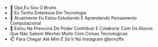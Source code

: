 - 👋 Opa,Eu Sou O Bruno
- 👀 Eu  Tenho Enteresse Em Tecnologia
- 🌱 Atualmente Eu Estou Estudando E Aprendendo Pensamento Computacional
- 💞️ Estou Na Preocura De Poder Contribuir E Colaborar Com Os Alunos Que Não Sabem Mecher Muito Com Coisas Tecnologicas
- 📫 Para Chegar Até Mim É Só Ir No Instagram @bnnzffx
